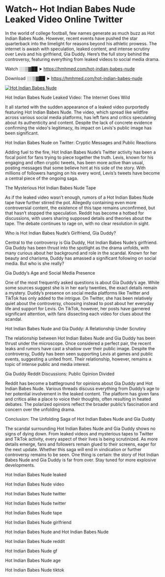 # Watch~ Hot Indian Babes Nude Leaked Video Online Twitter

In the world of college football, few names generate as much buzz as Hot Indian Babes Nude. However, recent events have pushed the star quarterback into the limelight for reasons beyond his athletic prowess. The internet is awash with speculation, leaked content, and intense scrutiny over Levis and his girlfriend, Gia Duddy. Here’s the full story behind the controversy, featuring everything from leaked videos to social media drama.

Watch ░░▒▓██ ➤ https://hmhmed.com/hot-indian-babes-nude

Download ░░▒▓██ ➤ https://hmhmed.com/hot-indian-babes-nude

[![Hot Indian Babes Nude](https://i.imgur.com/dJHk4Zq.gif)](https://hmhmed.com/hot-indian-babes-nude)

Hot Indian Babes Nude Leaked Video: The Internet Goes Wild

It all started with the sudden appearance of a leaked video purportedly featuring Hot Indian Babes Nude. The video, which spread like wildfire across various social media platforms, has left fans and critics speculating about its authenticity and content. Despite the lack of concrete evidence confirming the video's legitimacy, its impact on Levis's public image has been significant.

Hot Indian Babes Nude on Twitter: Cryptic Messages and Public Reactions

Adding fuel to the fire, Hot Indian Babes Nude’s Twitter activity has been a focal point for fans trying to piece together the truth. Levis, known for his engaging and often cryptic tweets, has been more active than usual, posting messages that some believe hint at his side of the story. With millions of followers hanging on his every word, Levis’s tweets have become a central piece of the ongoing saga.

The Mysterious Hot Indian Babes Nude Tape

As if the leaked video wasn’t enough, rumors of a Hot Indian Babes Nude tape have further stirred the pot. Allegedly containing even more controversial content, the existence of this tape remains unconfirmed, but that hasn’t stopped the speculation. Reddit has become a hotbed for discussions, with users sharing supposed details and theories about the tape. The debate continues to rage on, with no clear resolution in sight.

Who is Hot Indian Babes Nude’s Girlfriend, Gia Duddy?

Central to the controversy is Gia Duddy, Hot Indian Babes Nude’s girlfriend. Gia Duddy has been thrust into the spotlight as the drama unfolds, with many curious about her background and role in the scandal. Known for her beauty and charisma, Duddy has amassed a significant following on social media. But who is she really?

Gia Duddy’s Age and Social Media Presence

One of the most frequently asked questions is about Gia Duddy’s age. While some sources suggest she is in her early twenties, the exact details remain a mystery. Duddy’s presence on social media platforms like Twitter and TikTok has only added to the intrigue. On Twitter, she has been relatively quiet about the controversy, choosing instead to post about her everyday life and support for Levis. On TikTok, however, her posts have garnered significant attention, with fans dissecting each video for clues about the scandal.

Hot Indian Babes Nude and Gia Duddy: A Relationship Under Scrutiny

The relationship between Hot Indian Babes Nude and Gia Duddy has been thrust under the microscope. Once considered a perfect pair, the recent leaks and rumors have cast a shadow over their public image. Despite the controversy, Duddy has been seen supporting Levis at games and public events, suggesting a united front. Their relationship, however, remains a topic of intense public and media interest.

Gia Duddy Reddit Discussions: Public Opinion Divided

Reddit has become a battleground for opinions about Gia Duddy and Hot Indian Babes Nude. Various threads discuss everything from Duddy’s age to her potential involvement in the leaked content. The platform has given fans and critics alike a place to voice their thoughts, often resulting in heated debates. The polarized opinions reflect the broader public’s fascination and concern over the unfolding drama.

Conclusion: The Unfolding Saga of Hot Indian Babes Nude and Gia Duddy

The scandal surrounding Hot Indian Babes Nude and Gia Duddy shows no signs of dying down. From leaked videos and mysterious tapes to Twitter and TikTok activity, every aspect of their lives is being scrutinized. As more details emerge, fans and followers remain glued to their screens, eager for the next update. Whether this saga will end in vindication or further controversy remains to be seen. One thing is certain: the story of Hot Indian Babes Nude and Gia Duddy is far from over. Stay tuned for more explosive developments.

Hot Indian Babes Nude leaked

Hot Indian Babes Nude video

Hot Indian Babes Nude twitter

Hot Indian Babes Nude twitter

Hot Indian Babes Nude tape

Hot Indian Babes Nude girlfriend

Hot Indian Babes Nude and Hot Indian Babes Nude

Hot Indian Babes Nude reddit

Hot Indian Babes Nude gf

Hot Indian Babes Nude age

Hot Indian Babes Nude tiktok